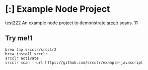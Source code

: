 # [:] Example Node Project
test222
An example node project to demonstrate [srcclr](https://www.srcclr.com) scans.
11
## Try me!1

```
brew tap srcclr/srcclr2
brew install srcclr
srcclr activate
srcclr scan --url https://github.com/srcclr/example-javascript
```

